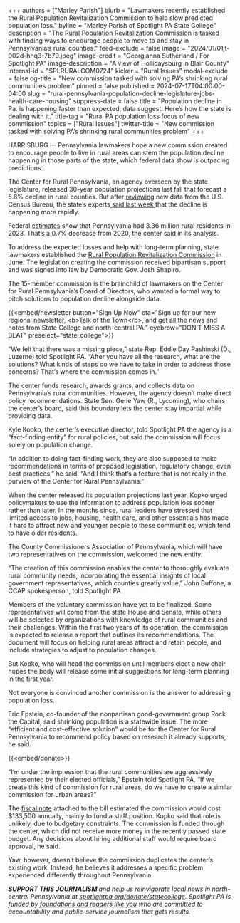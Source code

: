 +++
authors = ["Marley Parish"]
blurb = "Lawmakers recently established the Rural Population Revitalization Commission to help slow predicted population loss."
byline = "Marley Parish of Spotlight PA State College"
description = "The Rural Population Revitalization Commission is tasked with finding ways to encourage people to move to and stay in Pennsylvania’s rural counties."
feed-exclude = false
image = "2024/01/01jt-002d-hhq3-7b79.jpeg"
image-credit = "Georgianna Sutherland / For Spotlight PA"
image-description = "A view of Hollidaysburg in Blair County"
internal-id = "SPLRURALCOM0724"
kicker = "Rural Issues"
modal-exclude = false
og-title = "New commission tasked with solving PA’s shrinking rural communities problem"
pinned = false
published = 2024-07-17T04:00:00-04:00
slug = "rural-pennsylvania-population-decline-legislature-jobs-health-care-housing"
suppress-date = false
title = "Population decline in Pa. is happening faster than expected, data suggest. Here’s how the state is dealing with it."
title-tag = "Rural PA population loss focus of new commission"
topics = ["Rural Issues"]
twitter-title = "New commission tasked with solving PA’s shrinking rural communities problem"
+++

HARRISBURG — Pennsylvania lawmakers hope a new commission created to encourage people to live in rural areas can stem the population decline happening in those parts of the state, which federal data show is outpacing predictions.

The Center for Rural Pennsylvania, an agency overseen by the state legislature, released 30-year population projections last fall that forecast a 5.8% decline in rural counties. But after <a href="https://www.rural.pa.gov/download.cfm?file=Resources/PDFs/Pennsylvania%27s%20Population%20is%20Declining%20Faster%20Than%20Expected%20Fact%20Sheet%20Web.pdf&amp;fbclid=IwZXh0bgNhZW0CMTAAAR31H3o8CvnmD5VJMFkwcCggZyh3neJ12k0qGShHmdzdw5SA-JBwjEyWpTY_aem_ljJa186no5CmQRbGyHEcBA">reviewing</a> new data from the U.S. Census Bureau, the state’s experts<a href="https://www.rural.pa.gov/download.cfm?file=Resources/PDFs/Pennsylvania%27s%20Population%20is%20Declining%20Faster%20Than%20Expected%20Fact%20Sheet%20Web.pdf&amp;fbclid=IwZXh0bgNhZW0CMTAAAR31H3o8CvnmD5VJMFkwcCggZyh3neJ12k0qGShHmdzdw5SA-JBwjEyWpTY_aem_ljJa186no5CmQRbGyHEcBA"> said last week </a>that the decline is happening more rapidly.

Federal <a href="https://www.census.gov/data/tables/time-series/demo/popest/2020s-counties-total.html">estimates</a> show that Pennsylvania had 3.36 million rural residents in 2023. That’s a 0.7% decrease from 2020, the center said in its analysis.

To address the expected losses and help with long-term planning, state lawmakers established the <a href="https://www.legis.state.pa.us/cfdocs/billinfo/billinfo.cfm?syear=2023&amp;sind=0&amp;body=S&amp;type=B&amp;bn=277">Rural Population Revitalization Commission</a> in June. The legislation creating the commission received bipartisan support and was signed into law by Democratic Gov. Josh Shapiro.

The 15-member commission is the brainchild of lawmakers on the Center for Rural Pennsylvania’s Board of Directors, who wanted a formal way to pitch solutions to population decline alongside data.

{{<embed/newsletter button="Sign Up Now" cta="Sign up for our new regional newsletter, &lt;b&gt;Talk of the Town&lt;/b&gt;, and get all the news and notes from State College and north-central PA." eyebrow="DON&#39;T MISS A BEAT" preselect="state_college">}}

“We felt that there was a missing piece,” state Rep. Eddie Day Pashinski (D., Luzerne) told Spotlight PA. “After you have all the research, what are the solutions? What kinds of steps do we have to take in order to address those concerns? That’s where the commission comes in.”

The center funds research, awards grants, and collects data on Pennsylvania’s rural communities. However, the agency doesn’t make direct policy recommendations. State Sen. Gene Yaw (R., Lycoming), who chairs the center’s board, said this boundary lets the center stay impartial while providing data.

Kyle Kopko, the center’s executive director, told Spotlight PA the agency is a “fact-finding entity” for rural policies, but said the commission will focus solely on population change.

“In addition to doing fact-finding work, they are also supposed to make recommendations in terms of proposed legislation, regulatory change, even best practices,” he said. “And I think that’s a feature that is not really in the purview of the Center for Rural Pennsylvania.”

When the center released its population projections last year, Kopko urged policymakers to use the information to address population loss sooner rather than later. In the months since, rural leaders have stressed that limited access to jobs, housing, health care, and other essentials has made it hard to attract new and younger people to these communities, which tend to have older residents.

The County Commissioners Association of Pennsylvania, which will have two representatives on the commission, welcomed the new entity.

“The creation of this commission enables the center to thoroughly evaluate rural community needs, incorporating the essential insights of local government representatives, which counties greatly value,” John Buffone, a CCAP spokesperson, told Spotlight PA.

Members of the voluntary commission have yet to be finalized. Some representatives will come from the state House and Senate, while others will be selected by organizations with knowledge of rural communities and their challenges. Within the first two years of its operation, the commission is expected to release a report that outlines its recommendations. The document will focus on helping rural areas attract and retain people, and include strategies to adjust to population changes.

But Kopko, who will head the commission until members elect a new chair, hopes the body will release some initial suggestions for long-term planning in the first year.

Not everyone is convinced another commission is the answer to addressing population loss.

Eric Epstein, co-founder of the nonpartisan good-government group Rock the Capital, said shrinking population is a statewide issue. The more “efficient and cost-effective solution” would be for the Center for Rural Pennsylvania to recommend policy based on research it already supports, he said.

{{<embed/donate>}}

“I’m under the impression that the rural communities are aggressively represented by their elected officials,” Epstein told Spotlight PA. “If we create this kind of commission for rural areas, do we have to create a similar commission for urban areas?”

The <a href="https://www.legis.state.pa.us/WU01/LI/BI/FN/2023/0/SB0277P1589.pdf">fiscal note</a> attached to the bill estimated the commission would cost $133,500 annually, mainly to fund a staff position. Kopko said that role is unlikely, due to budgetary constraints. The commission is funded through the center, which did not receive more money in the recently passed state budget. Any decisions about hiring additional staff would require board approval, he said.

Yaw, however, doesn’t believe the commission duplicates the center’s existing work. Instead, he believes it addresses a specific problem experienced differently throughout Pennsylvania.

<strong><em>SUPPORT THIS JOURNALISM </em></strong><em>and help us reinvigorate local news in north-central Pennsylvania at </em><a href="http://spotlightpa.org/donate/statecollege"><em>spotlightpa.org/donate/statecollege</em></a><em>. Spotlight PA is funded by </em><a href="https://www.spotlightpa.org/support"><em>foundations and readers like you</em></a><em> who are committed to accountability and public-service journalism that gets results.</em>

